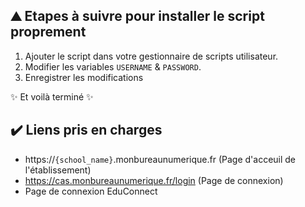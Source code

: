 ## ⛰️ Etapes à suivre pour installer le script proprement
1. Ajouter le script dans votre gestionnaire de scripts utilisateur.
2. Modifier les variables `USERNAME` & `PASSWORD`.
3. Enregistrer les modifications

✨ Et voilà terminé ✨

## ✔️ Liens pris en charges
- https://`{school_name}`.monbureaunumerique.fr (Page d'acceuil de l'établissement)
- https://cas.monbureaunumerique.fr/login (Page de connexion)
- Page de connexion EduConnect
